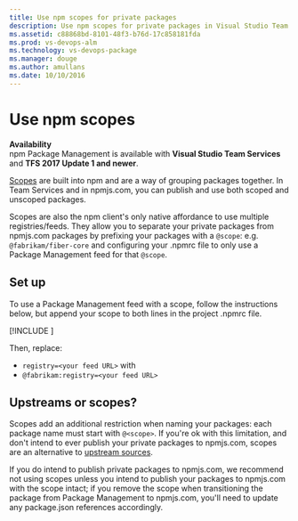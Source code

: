 ```yaml
---
title: Use npm scopes for private packages
description: Use npm scopes for private packages in Visual Studio Team Services
ms.assetid: c88868bd-8101-48f3-b76d-17c858181fda
ms.prod: vs-devops-alm
ms.technology: vs-devops-package
ms.manager: douge
ms.author: amullans
ms.date: 10/10/2016
---
```


# Use npm scopes

**Availability**<br>
npm Package Management is available with **Visual Studio Team Services** and **TFS 2017 Update 1 and newer**.

[Scopes](https://docs.npmjs.com/misc/scope) are built into npm and are a way of grouping packages together.
In Team Services and in npmjs.com, you can publish and use both scoped and unscoped packages. 

Scopes are also the npm client's only native affordance to use multiple registries/feeds.
They allow you to separate your private packages from npmjs.com packages by prefixing your packages with a `@scope`:
e.g. `@fabrikam/fiber-core` and configuring your .npmrc file to only use a Package Management feed for that `@scope`. 

## Set up
To use a Package Management feed with a scope, follow the instructions below, but append your scope to both lines in the project .npmrc file.

[!INCLUDE [](../_shared/npm/npmrc.md)]

 Then, replace:
- `registry=<your feed URL>` with
- `@fabrikam:registry=<your feed URL>`

## Upstreams or scopes?
Scopes add an additional restriction when naming your packages: each package name must start with `@<scope>`. If you're ok with this limitation, and don't intend to ever publish your private packages to npmjs.com, scopes are an alternative to [upstream sources](upstream-sources.md).

If you do intend to publish private packages to npmjs.com, we recommend not using scopes unless you intend to publish your packages to npmjs.com with the scope intact; if you remove the scope when transitioning the package from Package Management to npmjs.com, you'll need to update any package.json references accordingly.